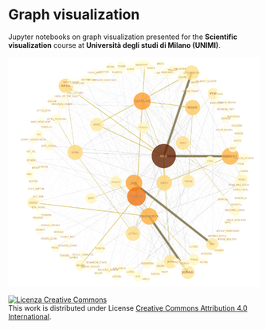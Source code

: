 # Graph visualization

Jupyter notebooks on graph visualization presented for the **Scientific visualization** course at **Università degli studi di Milano (UNIMI)**.


![alt text](https://github.com/gregcs/graphviz/blob/main/images/got.PNG)


<a rel="license" href="http://creativecommons.org/licenses/by/4.0/"><img alt="Licenza Creative Commons" style="border-width:0" src="https://i.creativecommons.org/l/by/4.0/88x31.png" /></a><br />
This work is distributed under License <a rel="license" href="http://creativecommons.org/licenses/by/4.0/">Creative Commons Attribution 4.0 International</a>.
